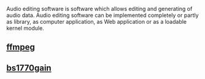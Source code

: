 Audio editing software is software which allows editing and generating
of audio data. Audio editing software can be implemented completely or
partly as library, as computer application, as Web application or as a
loadable kernel module.

## [ffmpeg](ffmpeg)

## [bs1770gain](bs1770gain)